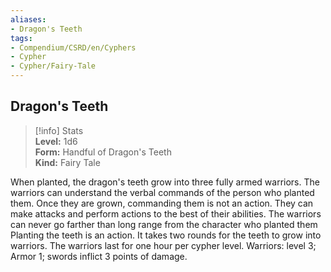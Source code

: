 ```yaml
---
aliases:
- Dragon's Teeth
tags:
- Compendium/CSRD/en/Cyphers
- Cypher
- Cypher/Fairy-Tale
---
```


  
## Dragon's Teeth  
>[!info] Stats  
> **Level:** 1d6  
> **Form:** Handful of Dragon's Teeth  
> **Kind:** Fairy Tale
  
When planted, the dragon's teeth grow into three fully armed warriors. The warriors can understand the verbal commands of the person who planted them. Once they are grown, commanding them is not an action. They can make attacks and perform actions to the best of their abilities. The warriors can never go farther than long range from the character who planted them Planting the teeth is an action. It takes two rounds for the teeth to grow into warriors. The warriors last for one hour per cypher level. Warriors: level 3; Armor 1; swords inflict 3 points of damage.